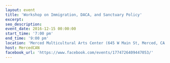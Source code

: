 ```yaml
---
layout: event
title: 'Workshop on Immigration, DACA, and Sanctuary Policy'
excerpt:
seo_description:
event_date: 2016-12-15 00:00:00
start_time: '7:00 pm'
end_time: '9:00 pm'
location: 'Merced Multicultural Arts Center (645 W Main St, Merced, CA 95340)'
host: MercedCAN
facebook_url: 'https://www.facebook.com/events/1774726409447053/'
---
```



